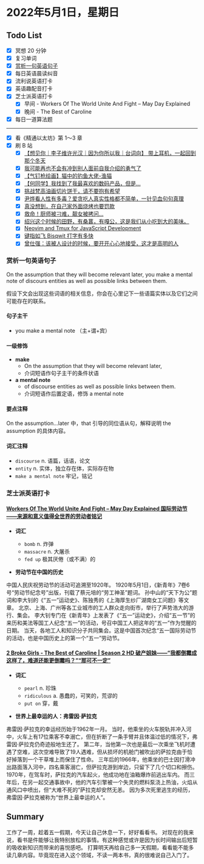 # 2022年5月1日，星期日

## Todo List

- [x] 冥想 20 分钟
- [x] 复习单词
- [x] [赏析一句英语句子](#赏析一句英语句子)
- [x] 每日英语晨读纠音
- [x] 流利说英语打卡
- [x] 英语趣配音打卡
- [x] 芝士派英语打卡
  - [x] 早间 - Workers Of The World Unite And Fight – May Day Explained
  - [x] 晚间 - The Best of Caroline
- [x] 每日一道算法题
--------
- [x] 看《精通以太坊》第 1～3 章
- [x] 刷 B 站
  - [x] [【想见你｜李子维许光汉｜因为你所以我｜台词向】  带上耳机，一起回到那个冬天](https://b23.tv/l8TxAOJ)
  - [x] [我可能再也不会有冲到别人面前自我介绍的勇气了](https://b23.tv/zr9U3IS)
  - [x] [【气钉枪绘画】猫中的钓鱼大佬-渔猫](https://b23.tv/lOT6Het)
  - [x] [【何同学】我找到了我最喜欢的数码产品，但是...](https://b23.tv/9YPueBM)
  - [x] [挑战梵高油画切片饼干，请不要抱有希望](https://b23.tv/lt69gwL)
  - [x] [尹烨看人性有多毒？爱贪吃人真实性格都不简单，一针见血句句真理](https://b23.tv/BGv0GLi)
  - [x] [真没想到，在自己家外面烧烤也要罚款](https://b23.tv/OwX4HvM)
  - [x] [救命！厨师被刁难，靓女被拷问...](https://b23.tv/tAf3MCz)
  - [x] [绍兴这个时候的田野，有桑葚，有嘎公，这是我们从小吃到大的美味。](https://b23.tv/cROEDuB)
  - [x] [Neovim and Tmux for JavaScript Development](https://b23.tv/toHR5g3)
  - [x] [键指如飞 Bisqwit 打字有多快](https://b23.tv/spWRe91)
  - [x] [曾仕强：该被人设计的时候，要开开心心地接受，这才是高明的人](https://b23.tv/rA7oePZ)

### 赏析一句英语句子

On the assumption that they will become relevant later, you make a mental note of discours entities as well as possible links between them.

假设下文会出现这些词语的相关信息，你会在心里记下一些语篇实体以及它们之间可能存在的联系。

#### 句子主干

- you make a mental note （主+谓+宾）

#### 一级修饰

- **make**
  - On the assumption that they will become relevant later,
  - 介词短语作句子主干的条件状语
- **a mental note**
  - of discourse entities as well as possible links between them.
  - 介词短语作后置定语，修饰 a mental note

#### 要点注释

On the assumption...later 中，that 引导的同位语从句，解释说明 the assumption 的具体内容。

#### 词汇注释

- `discourse` n. 语篇，话语，论文
- `entity` n. 实体，独立存在体，实际存在物
- `make a mental note` 牢记，铭记

### 芝士派英语打卡

#### [Workers Of The World Unite And Fight – May Day Explained 国际劳动节——来源和意义值得全世界的劳动者铭记](https://reading.baicizhan.com/h5/listen-movie.html?id=649&wxapp=mint_danni_ear#/home)

- **词汇**

  - `bomb` n. 炸弹
  - `massacre` n. 大屠杀
  - `fed up` 极其厌倦（或不满）的

- **劳动节在中国的历史**

中国人民庆祝劳动节的活动可追溯至1920年。
1920年5月1日，《新青年》7卷6号“劳动节纪念号”出版，刊载了蔡元培的“劳工神圣”题词。
孙中山的“天下为公”题词和李大钊的《“五一”运动史》、陈独秀的《上海厚生纱厂湖南女工问题》等文章。
北京、上海、广州等各工业城市的工人群众走向街市，举行了声势浩大的游行、集会。
李大钊专门在《新青年》上发表了《“五一”运动史》，介绍“五一节”的来历和美法等国工人纪念“五一”的活动，号召中国工人把这年的“五一”作为觉醒的日期。
当天，各地工人和知识分子共同集会。这是中国首次纪念“五一国际劳动节的活动，也是中国历史上的第一个“五一”劳动节。

#### [2 Broke Girls - The Best of Caroline | Season 2 HD 破产姐妹——“我都倒霉成这样了，难道还能更倒霉吗？”“那可不一定”](http://reading.baicizhan.com/h5/listen-movie.html?id=650&wxapp=mint_danni_ear#/home)

- **词汇**

  - `pearl` n. 珍珠
  - `ridiculous` a. 愚蠢的，可笑的，荒谬的
  - `put on` 穿，戴

- **世界上最幸运的人：弗雷因·萨拉克**

弗雷因·萨拉克的幸运经历始于1962年一月。
当时，他乘坐的火车脱轨并冲入河中，火车上有17位乘客不幸溺亡，但在折断了一条手臂并且体温过低的情况下，弗雷因·萨拉克仍奇迹般地生还了。
第二年，当他第一次也是最后一次乘坐飞机时遭遇了空难，这次空难导致了19人遇难，但从损坏的机舱门被吹出的萨拉克由于恰好掉落到一个干草堆上而保住了性命。
三年后的1966年，他乘坐的巴士因打滑冲出路面落入河中，四名乘客溺亡，但萨拉克游到岸边，只留下了几个切口和擦伤。
1970年，在驾车时，萨拉克的汽车起火，他成功地在油箱爆炸前逃出车内。
而三年后，在另一起交通事故中，他的汽车引擎被一个失灵的燃料泵浇上热油，火焰从通风口中喷出，但“大难不死的”萨拉克却安然无恙。
因为多次死里逃生的经历，弗雷因·萨拉克被称为“世界上最幸运的人”。

## Summary

工作了一周，趁着五一假期，今天让自己休息一下，好好看看书。
对现在的我来说，看书是件能够让我特别放松的事情。有这种感觉或许是因为长时间输出后短暂的吸收新知识而带来的喜悦感吧。
打算明天再给自己多一天假期，看看能不能多读几章内容。毕竟现在进入这个领域，不读一两本书，真的很难说自己入门了。
